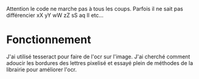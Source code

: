 Attention le code ne marche pas à tous les coups. Parfois il ne sait pas différencier xX yY wW zZ sS aq Il etc...

# Fonctionnement
J'ai utilisé tesseract pour faire de l'ocr sur l'image. J'ai cherché comment adoucir les bordures des lettres pixelisé et essayé plein de méthodes de la librairie pour améliorer l'ocr.